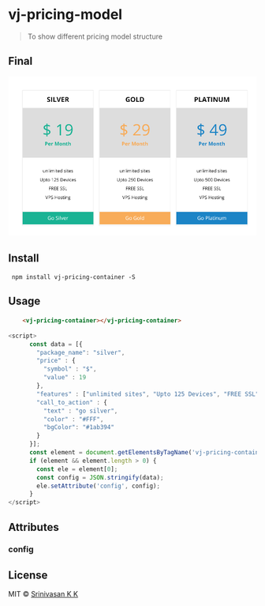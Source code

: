 # vj-pricing-model

> To show different pricing model structure

## Final

![PricingModel Web Component](/screenshots/DesktopView.png)

## Install

```
 npm install vj-pricing-container -S
```

## Usage
```html
    <vj-pricing-container></vj-pricing-container>
```
```javascript
<script>
      const data = [{ 
        "package_name": "silver",
        "price" : {
          "symbol" : "$",
          "value" : 19
        },
        "features" : ["unlimited sites", "Upto 125 Devices", "FREE SSL" , "VPS Hosting"],
        "call_to_action" : {
          "text" : "go silver",
          "color" : "#FFF",
          "bgColor": "#1ab394"
        }
      }];
      const element = document.getElementsByTagName('vj-pricing-container');
      if (element && element.length > 0) {
        const ele = element[0];
        const config = JSON.stringify(data);
        ele.setAttribute('config', config);
      }
</script>
```

## Attributes
### config


## License
MIT &copy; [Srinivasan K K](https://srinivasankk.com)